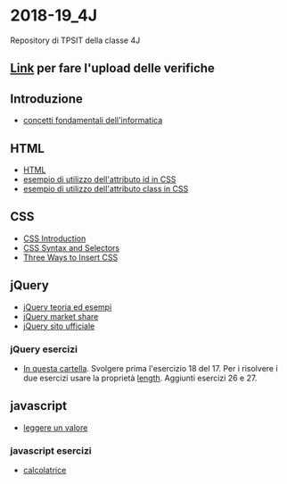 # 2018-19_4J
Repository di TPSIT della classe 4J

## [Link](https://script.google.com/macros/s/AKfycbx3Mn36N3G4CfGV-ju_NDdMtc9tr9-tkwm4Md-Xrei6GoYffiAs/exec) **per fare l'upload delle verifiche**

## Introduzione
- [concetti fondamentali dell'informatica](http://aptiva.v2.cs.unibo.it/wiki/index.php/Concetti_fondamentali_dell%27Informatica)

## HTML
- [HTML](https://www.codecademy.com/learn/learn-html)
- [esempio di utilizzo dell'attributo id in CSS](https://www.w3schools.com/css/tryit.asp?filename=trycss_syntax_id)
- [esempio di utilizzo dell'attributo class in CSS](https://www.w3schools.com/css/tryit.asp?filename=trycss_syntax_class)

## CSS
- [CSS Introduction](https://www.w3schools.com/Css/css_intro.asp)
- [CSS Syntax and Selectors](https://www.w3schools.com/Css/css_syntax.asp)
- [Three Ways to Insert CSS](https://www.w3schools.com/Css/css_howto.asp)

## jQuery
- [jQuery teoria ed esempi](https://www.w3schools.com/jquery/default.asp)
- [jQuery market share](https://w3techs.com/technologies/overview/javascript_library/all)
- [jQuery sito ufficiale](http://jquery.com/download/)

### jQuery esercizi
- [In questa cartella](https://github.com/angelogalanti/2018-19_4J/tree/master/jQuery%20Esercizi).
Svolgere prima l'esercizio 18 del 17. Per i risolvere i due esercizi usare la proprietà [length](https://api.jquery.com/length/). Aggiunti esercizi 26 e 27.


## javascript
- [leggere un valore](https://www.w3schools.com/jsref/dom_obj_text.asp)

### javascript esercizi
- [calcolatrice](https://github.com/angelogalanti/2018-19_4J/blob/master/javascript%20Esercizi/calculatorO.html)

<!--
tutorial jQuery su codecademy (https://www.codecademy.com/learn/learn-jquery)
aggiungere esercizi 
03
04
09 modificato
14
15 lungo ma interessante difficile
16
-->



<!--
## Javascript
- [esempi codice javascript su w3schools](https://www.w3schools.com/js/js_examples.asp)
- [tutorial javascript su sololearn](https://www.sololearn.com/Play/JavaScript/)
-->